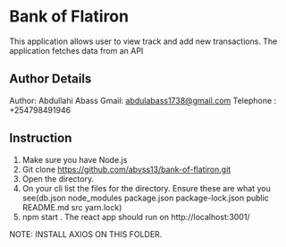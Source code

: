 # Bank of Flatiron
This application allows user to view track and add new transactions. The application fetches data from an API
## Author Details 
Author: Abdullahi Abass
Gmail: abdulabass1738@gmail.com
Telephone : +254798491946

## Instruction
1. Make sure you have Node.js
2. Git clone https://github.com/abvss13/bank-of-flatiron.git
3. Open the directory.
4. On your cli list the files for the directory. Ensure these are what you see(db.json  node_modules  package.json  package-lock.json  public  README.md  src  yarn.lock)
5. npm start . The react app should run on http://localhost:3001/

NOTE: INSTALL AXIOS ON THIS FOLDER.
